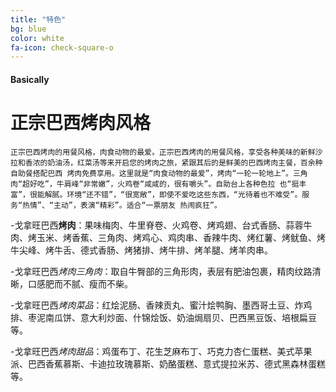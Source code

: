 ```yaml
---
title: "特色"
bg: blue
color: white
fa-icon: check-square-o
---
```


#### Basically

# 正宗巴西烤肉风格
 
    正宗巴西烤肉的用餐风格，肉食动物的最爱。正宗巴西烤肉的用餐风格，享受各种美味的新鲜沙拉和香浓的奶油汤，红菜汤等来开启您的烤肉之旅，紧跟其后的是鲜美的巴西烤肉主餐，百余种自助餐搭配巴西 烤肉免费享用。这里就是“肉食动物的最爱”，烤肉“一轮一轮地上”。三角肉“超好吃”，牛肩峰“非常嫩”，火鸡卷“咸咸的，很有嚼头”。自助台上各种色拉 也“挺丰富”，很能解腻。环境“还不错”，“很宽敞”，即使不爱吃这些东西，“光待着也不难受”。服务“热情”、“主动”，表演“精彩”。适合“一票朋友 热闹疯狂”。

-戈拿旺巴西**烤肉**：果味梅肉、牛里脊卷、火鸡卷、烤鸡翅、台式香肠、蒜蓉牛肉、烤玉米、烤香蕉、三角肉、烤鸡心、鸡肉串、香辣牛肉、烤红薯、烤鱿鱼、烤牛尖峰、烤牛舌、德式香肠、烤猪排、烤牛排、烤羊腿、烤羊肉串。

-戈拿旺巴西*烤肉三角肉*：取自牛臀部的三角形肉，表层有肥油包裹，精肉纹路清晰，口感肥而不腻、瘦而不柴。

-戈拿旺巴西*烤肉菜品*：红烩泥肠、香辣贡丸、蜜汁烩鸭胸、墨西哥土豆、炸鸡排、枣泥南瓜饼、意大利炒面、什锦烩饭、奶油焗扇贝、巴西黑豆饭、培根扁豆等。

-戈拿旺巴西*烤肉甜品*：鸡蛋布丁、花生芝麻布丁、巧克力杏仁蛋糕、美式苹果派、巴西香蕉慕斯、卡迪拉玫瑰慕斯、奶酪蛋糕、意式提拉米苏、德式黑森林蛋糕等。
